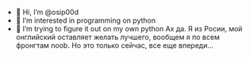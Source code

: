 - 👋 Hi, I’m @osip00d
- 👀 I’m interested in programming on python
- 🌱 I’m trying to figure it out on my own python 
Ах да. Я из Росии, мой онглийский оставляет желать лучшего, вообщем я по всем фронгтам noob. Но это только сейчас, все еще впереди...
